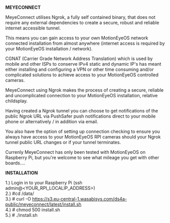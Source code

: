 <b>MEYECONNECT</b>

MeyeConnect utilises Ngrok, a fully self contained binary, that
does not require any external dependencies to create a secure,
robust and reliable internet accessible tunnel.

This means you can gain access to your own MotionEyeOS network
connected installation from almost anywhere (internet access is
required by your MotionEyeOS installation / network).

CGNAT (Carrier Grade Network Address Translation) which is used
by mobile and other ISPs to conserve IPv4 static and dynamic IP's
has meant either installing and configuring a VPN or other time
consuming and/or complicated solutions to achieve access to your
MotionEyeOS controlled cameras.

MeyeConnect using Ngrok makes the process of creating a secure,
reliable and uncomplicated connection to your MotionEyeOS installation,
relative childsplay.

Having created a Ngrok tunnel you can choose to get notifications of the
public Ngrok URL via PushSafer push notifications direct to your mobile phone
or alternatively / in addition via email.

You also have the option of setting up connection checking to ensure you
always have access to your MotionEyeOS RPI cameras should your Ngrok tunnel
public URL changes or if your tunnel terminates.

Currenly MeyeConnect has only been tested with MotionEyeOS on
Raspberry Pi, but you're welcome to see what mileage you get with
other boards....

<b>INSTALLATION</b>

1.) Login in to your Raspberry Pi (ssh admin@<YOUR_RPI_LOCALIP_ADDRESS>)   
2.) #cd /data/   
3.) # curl -O https://s3.eu-central-1.wasabisys.com/ds4a-public/meyeconnect/latest/install.sh   
4.) # chmod 500 install.sh   
5.) # ./install.sh   
